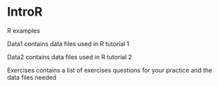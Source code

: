 # IntroR

R examples

Data1 contains data files used in R tutorial 1

Data2 contains data files used in R tutorial 2

Exercises contains a list of exercises questions for your practice and the data files needed

